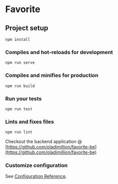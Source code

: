 # Favorite

## Project setup
```
npm install
```

### Compiles and hot-reloads for development
```
npm run serve
```

### Compiles and minifies for production
```
npm run build
```

### Run your tests
```
npm run test
```

### Lints and fixes files
```
npm run lint
```

Checkout the backend application @ [https://github.com/oladimillion/favorite-be](https://github.com/oladimillion/favorite-be)

### Customize configuration
See [Configuration Reference](https://cli.vuejs.org/config/).
